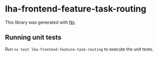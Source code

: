 # lha-frontend-feature-task-routing

This library was generated with [Nx](https://nx.dev).

## Running unit tests

Run `nx test lha-frontend-feature-task-routing` to execute the unit tests.
